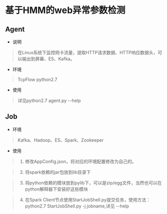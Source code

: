 基于HMM的web异常参数检测
====
Agent
---
* 说明
>在Linux系统下监控网卡流量，提取HTTP请求数据、HTTP响应数据头，可以输出到屏幕、ES、Kafka。
* 环境
>TcpFlow
python2.7
* 使用
>详见python2.7 agent.py --help

Job
---
* 环境
>Kafka、Hadoop、ES、Spark、Zookeeper
* 使用
>1. 修改AppConfig.json，将对应的环境配置修改为自己的。

>2. 将spark依赖的jar包放到lib目录下

>3. 将python依赖的模块放到pylib下，可以是zip/egg文件，当然也可以在python解释器下安装好这些模块

>4. 在Spark Client节点使用StartJobShell.py提交任务，使用方法：python2.7 StartJobShell.py -j jobname,详见 --help

